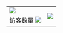 <table border="0" align="center">
    <tr>
        <td><img src="https://github-readme-stats.vercel.app/api?username=ZongXR&show_icons=true&theme=tokyonight" /><br /></td>
        <td rowspan="2"><img src="https://github-readme-stats.vercel.app/api/top-langs/?username=ZongXR" /></td>
    </tr>
    <tr>
        <td>访客数量&nbsp;<img src="https://profile-counter.glitch.me/ZongXR/count.svg" /></td>
    </tr>
</table>
